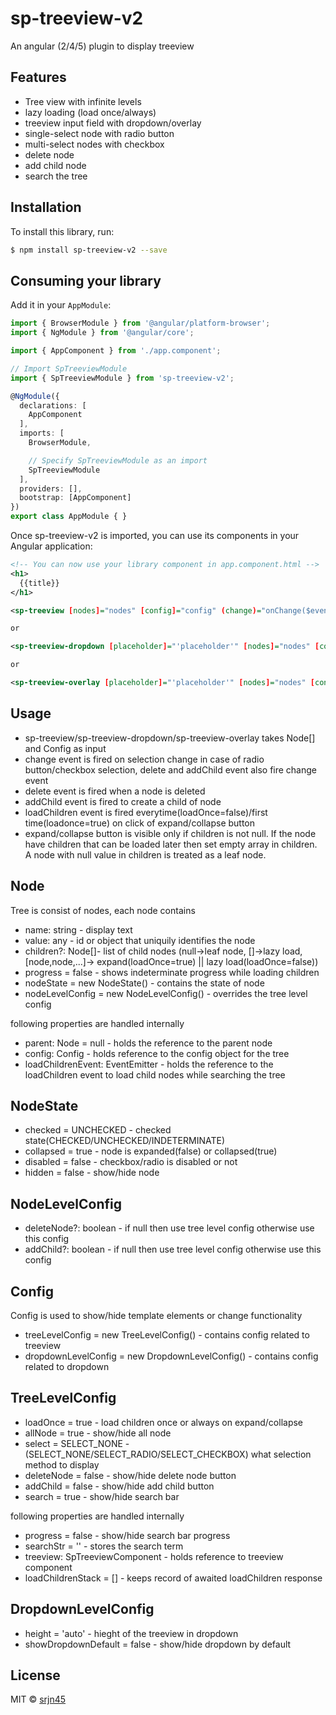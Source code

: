 # sp-treeview-v2
An angular (2/4/5) plugin to display treeview

## Features
- Tree view with infinite levels
- lazy loading (load once/always)
- treeview input field with dropdown/overlay
- single-select node with radio button
- multi-select nodes with checkbox
- delete node
- add child node
- search the tree

## Installation

To install this library, run:

```bash
$ npm install sp-treeview-v2 --save
```

## Consuming your library

Add it in your `AppModule`:

```typescript
import { BrowserModule } from '@angular/platform-browser';
import { NgModule } from '@angular/core';

import { AppComponent } from './app.component';

// Import SpTreeviewModule
import { SpTreeviewModule } from 'sp-treeview-v2';

@NgModule({
  declarations: [
    AppComponent
  ],
  imports: [
    BrowserModule,

    // Specify SpTreeviewModule as an import
    SpTreeviewModule
  ],
  providers: [],
  bootstrap: [AppComponent]
})
export class AppModule { }
```

Once sp-treeview-v2 is imported, you can use its components in your Angular application:

```xml
<!-- You can now use your library component in app.component.html -->
<h1>
  {{title}}
</h1>

<sp-treeview [nodes]="nodes" [config]="config" (change)="onChange($event)" (delete)="onDelete($event)" (addChild)="onAddChild($event)" (loadChildren)="onLoadChildren($event)"></sp-treeview>

or

<sp-treeview-dropdown [placeholder]="'placeholder'" [nodes]="nodes" [config]="config" (delete)="onDelete($event)" (addChild)="onAddChild($event)" (loadChildren)="onLoadChildren($event)" (change)="onChange($event)"></sp-treeview-dropdown>

or

<sp-treeview-overlay [placeholder]="'placeholder'" [nodes]="nodes" [config]="config" (delete)="onDelete($event)" (addChild)="onAddChild($event)" (loadChildren)="onLoadChildren($event)" (change)="onChange($event)"></sp-treeview-overlay>

```

## Usage

- sp-treeview/sp-treeview-dropdown/sp-treeview-overlay takes Node[] and Config as input
- change event is fired on selection change in case of radio button/checkbox selection, delete and addChild event also fire change event
- delete event is fired when a node is deleted
- addChild event is fired to create a child of node
- loadChildren event is fired everytime(loadOnce=false)/first time(loadonce=true) on click of expand/collapse button
- expand/collapse button is visible only if children is not null. If the node have children that can be loaded later then set empty array in children. A node with null value in children is treated as a leaf node.

## Node

Tree is consist of nodes, each node contains

- name: string - display text
- value: any - id or object that uniquily identifies the node
- children?: Node[]- list of child nodes (null->leaf node, []->lazy load, [node,node,...]-> expand(loadOnce=true) || lazy load(loadOnce=false))
- progress = false - shows indeterminate progress while loading children 
- nodeState = new NodeState() - contains the state of node
- nodeLevelConfig = new NodeLevelConfig() - overrides the tree level config

following properties are handled internally

- parent: Node = null - holds the reference to the parent node
- config: Config - holds reference to the config object for the tree
- loadChildrenEvent: EventEmitter<Node> - holds the reference to the loadChildren event to load child nodes while searching the tree

## NodeState

- checked = UNCHECKED - checked state(CHECKED/UNCHECKED/INDETERMINATE)
- collapsed = true - node is expanded(false) or collapsed(true)
- disabled = false - checkbox/radio is disabled or not
- hidden = false - show/hide node

## NodeLevelConfig

- deleteNode?: boolean - if null then use tree level config otherwise use this config
- addChild?: boolean - if null then use tree level config otherwise use this config

## Config

Config is used to show/hide template elements or change functionality

- treeLevelConfig = new TreeLevelConfig() - contains config related to treeview
- dropdownLevelConfig = new DropdownLevelConfig() - contains config related to dropdown

## TreeLevelConfig

- loadOnce = true - load children once or always on expand/collapse
- allNode = true - show/hide all node
- select = SELECT_NONE - (SELECT_NONE/SELECT_RADIO/SELECT_CHECKBOX) what selection method to display
- deleteNode = false - show/hide delete node button
- addChild = false - show/hide add child button
- search = true - show/hide search bar

following properties are handled internally

- progress = false - show/hide search bar progress
- searchStr = '' - stores the search term
- treeview: SpTreeviewComponent - holds reference to treeview component
- loadChildrenStack = [] - keeps record of awaited loadChildren response

## DropdownLevelConfig

- height = 'auto' - hieght of the treeview in dropdown
- showDropdownDefault = false - show/hide dropdown by default

## License

MIT © [srjn45](mailto:srajanpathak45@gmail.com)
